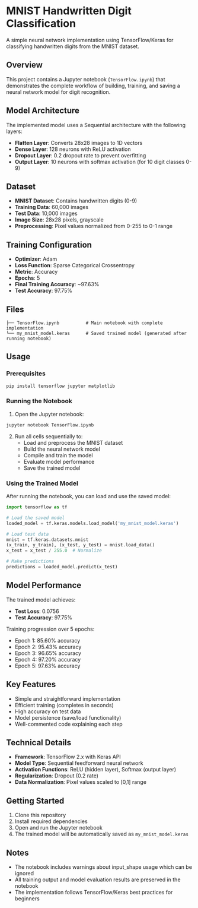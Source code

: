 # MNIST Handwritten Digit Classification

A simple neural network implementation using TensorFlow/Keras for classifying handwritten digits from the MNIST dataset.

## Overview

This project contains a Jupyter notebook (`TensorFlow.ipynb`) that demonstrates the complete workflow of building, training, and saving a neural network model for digit recognition.

## Model Architecture

The implemented model uses a Sequential architecture with the following layers:
- **Flatten Layer**: Converts 28x28 images to 1D vectors
- **Dense Layer**: 128 neurons with ReLU activation
- **Dropout Layer**: 0.2 dropout rate to prevent overfitting
- **Output Layer**: 10 neurons with softmax activation (for 10 digit classes 0-9)

## Dataset

- **MNIST Dataset**: Contains handwritten digits (0-9)
- **Training Data**: 60,000 images
- **Test Data**: 10,000 images
- **Image Size**: 28x28 pixels, grayscale
- **Preprocessing**: Pixel values normalized from 0-255 to 0-1 range

## Training Configuration

- **Optimizer**: Adam
- **Loss Function**: Sparse Categorical Crossentropy
- **Metric**: Accuracy
- **Epochs**: 5
- **Final Training Accuracy**: ~97.63%
- **Test Accuracy**: 97.75%

## Files

```
├── TensorFlow.ipynb          # Main notebook with complete implementation
└── my_mnist_model.keras      # Saved trained model (generated after running notebook)
```

## Usage

### Prerequisites

```bash
pip install tensorflow jupyter matplotlib
```

### Running the Notebook

1. Open the Jupyter notebook:
```bash
jupyter notebook TensorFlow.ipynb
```

2. Run all cells sequentially to:
   - Load and preprocess the MNIST dataset
   - Build the neural network model
   - Compile and train the model
   - Evaluate model performance
   - Save the trained model

### Using the Trained Model

After running the notebook, you can load and use the saved model:

```python
import tensorflow as tf

# Load the saved model
loaded_model = tf.keras.models.load_model('my_mnist_model.keras')

# Load test data
mnist = tf.keras.datasets.mnist
(x_train, y_train), (x_test, y_test) = mnist.load_data()
x_test = x_test / 255.0  # Normalize

# Make predictions
predictions = loaded_model.predict(x_test)
```

## Model Performance

The trained model achieves:
- **Test Loss**: 0.0756
- **Test Accuracy**: 97.75%

Training progression over 5 epochs:
- Epoch 1: 85.60% accuracy
- Epoch 2: 95.43% accuracy
- Epoch 3: 96.65% accuracy
- Epoch 4: 97.20% accuracy
- Epoch 5: 97.63% accuracy

## Key Features

- Simple and straightforward implementation
- Efficient training (completes in seconds)
- High accuracy on test data
- Model persistence (save/load functionality)
- Well-commented code explaining each step

## Technical Details

- **Framework**: TensorFlow 2.x with Keras API
- **Model Type**: Sequential feedforward neural network
- **Activation Functions**: ReLU (hidden layer), Softmax (output layer)
- **Regularization**: Dropout (0.2 rate)
- **Data Normalization**: Pixel values scaled to [0,1] range

## Getting Started

1. Clone this repository
2. Install required dependencies
3. Open and run the Jupyter notebook
4. The trained model will be automatically saved as `my_mnist_model.keras`

## Notes

- The notebook includes warnings about input_shape usage which can be ignored
- All training output and model evaluation results are preserved in the notebook
- The implementation follows TensorFlow/Keras best practices for beginners

